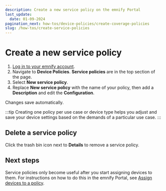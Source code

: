 ```yaml
---
description: Create a new service policy on the emnify Portal
last_update:
  date: 01-09-2024
pagination_next: how-tos/device-policies/create-coverage-policies
slug: /how-tos/create-service-policies
---
```


# Create a new service policy

1. [Log in to your emnify account](https://portal.emnify.com/sign).
1. Navigate to **Device Policies**.
   **Service policies** are in the top section of the page.
1. Select **New service policy**.
1. Replace **New service policy** with the name of your policy, then add a **Description** and edit the **Configuration**.

Changes save automatically.

:::tip
Creating one policy per use case or device type helps you adjust and save your device settings based on the demands of a particular use case.
:::

## Delete a service policy

Click the trash bin icon next to **Details** to remove a service policy.

## Next steps

Service policies only become useful after you start assigning devices to them.
For instructions on how to do this in the emnify Portal, see [Assign devices to a policy](/how-tos/assign-devices-to-policies).
